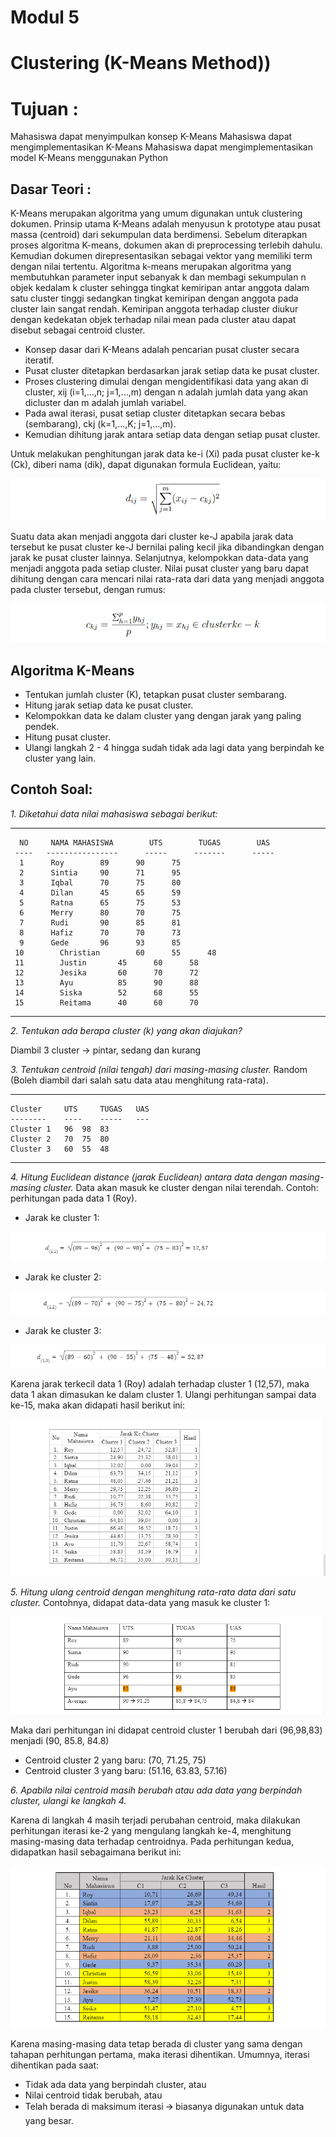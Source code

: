 # Modul 5
# Clustering (K-Means Method))

# Tujuan : 

Mahasiswa dapat menyimpulkan konsep K-Means
Mahasiswa dapat mengimplementasikan K-Means
Mahasiswa dapat mengimplementasikan model K-Means menggunakan Python 

## Dasar Teori :
K-Means merupakan algoritma yang umum digunakan untuk clustering dokumen. Prinsip utama K-Means adalah menyusun k prototype atau pusat massa (centroid) dari sekumpulan data berdimensi. Sebelum diterapkan proses algoritma K-means, dokumen akan di preprocessing terlebih dahulu. Kemudian dokumen direpresentasikan sebagai vektor yang memiliki term dengan nilai tertentu. 
Algoritma k-means merupakan algoritma yang membutuhkan parameter input sebanyak k dan membagi sekumpulan n objek kedalam k cluster sehingga tingkat kemiripan antar anggota dalam satu cluster tinggi sedangkan tingkat kemiripan dengan anggota pada cluster lain sangat rendah. Kemiripan anggota terhadap cluster diukur dengan kedekatan objek terhadap nilai mean pada cluster atau dapat disebut sebagai centroid cluster.
- Konsep dasar dari K-Means adalah pencarian pusat cluster secara iteratif. 
- Pusat cluster ditetapkan berdasarkan jarak setiap data ke pusat cluster. 
- Proses clustering dimulai dengan mengidentifikasi data yang akan di cluster, xij (i=1,...,n; j=1,...,m) dengan n adalah jumlah data yang akan dicluster dan m adalah jumlah variabel. 
- Pada awal iterasi, pusat setiap cluster ditetapkan secara bebas (sembarang), ckj (k=1,...,K; j=1,...,m). 
- Kemudian dihitung jarak antara setiap data dengan setiap pusat cluster. 

Untuk melakukan penghitungan jarak data ke-i (Xi) pada pusat cluster ke-k (Ck), diberi nama (dik), dapat digunakan formula Euclidean, yaitu:

![alt text](https://github.com/db-telkomsby/bigdataanalytic/blob/main/Data%20Mining%20Model/Clustering%20Model/images/gambar1.png?raw=true) 

Suatu data akan menjadi anggota dari cluster ke-J apabila jarak data tersebut ke pusat cluster ke-J bernilai paling kecil jika dibandingkan dengan jarak ke pusat cluster lainnya. 
Selanjutnya, kelompokkan data-data yang menjadi anggota pada setiap cluster.
Nilai pusat cluster yang baru dapat dihitung dengan cara mencari nilai rata-rata dari data yang menjadi anggota pada cluster tersebut, dengan rumus:

![alt text](https://github.com/db-telkomsby/bigdataanalytic/blob/main/Data%20Mining%20Model/Clustering%20Model/images/gambar2.png?raw=true) 

## Algoritma K-Means 
 
- Tentukan jumlah cluster (K), tetapkan pusat cluster sembarang. 
- Hitung jarak setiap data ke pusat cluster. 
- Kelompokkan data ke dalam cluster yang dengan jarak yang paling pendek. 
- Hitung pusat cluster. 
- Ulangi langkah 2 - 4 hingga sudah tidak ada lagi data yang berpindah ke cluster yang lain.

## Contoh Soal:

*1. Diketahui data nilai mahasiswa sebagai berikut:*

----------------------------------------------------------------------
      NO     NAMA MAHASISWA        UTS        TUGAS        UAS
     ----   ----------------      -----      -------      -----
      1	     Roy		89	    90		75
      2	     Sintia		90	    71		95
      3	     Iqbal		70	    75		80
      4	     Dilan		45	    65		59
      5	     Ratna		65	    75		53
      6	     Merry		80	    70		75
      7	     Rudi		90	    85		81
      8	     Hafiz		70	    70		73
      9	     Gede		96	    93		85
     10        Christian 		60	    55		48
     11        Justin		45	    60		58
     12        Jesika		60	    70		72
     13        Ayu			85	    90		88
     14        Siska		52	    68		55
     15        Reitama		40	    60		70
----------------------------------------------------------------------

*2. Tentukan ada berapa cluster (k) yang akan diajukan?*

Diambil 3 cluster -> pintar, sedang dan kurang

*3. Tentukan centroid (nilai tengah) dari masing-masing cluster.*
Random (Boleh diambil dari salah satu data atau menghitung rata-rata).

----------------------------------------------------------------------
	Cluster 	UTS 	TUGAS 	UAS
 	--------	----	-----	---
	Cluster 1	96	98	83
	Cluster 2	70	75	80
	Cluster 3	60	55	48
----------------------------------------------------------------------

*4. Hitung Euclidean distance (jarak Euclidean) antara data dengan masing-masing cluster.*
Data akan masuk ke cluster dengan nilai terendah.
Contoh: perhitungan pada data 1 (Roy).

- Jarak ke cluster 1:

![alt text](https://github.com/db-telkomsby/bigdataanalytic/blob/main/Data%20Mining%20Model/Clustering%20Model/images/cluster1.png?raw=true) 

- Jarak ke cluster 2:

![alt text](https://github.com/db-telkomsby/bigdataanalytic/blob/main/Data%20Mining%20Model/Clustering%20Model/images/cluster2.png?raw=true) 

- Jarak ke cluster 3:

![alt text](https://github.com/db-telkomsby/bigdataanalytic/blob/main/Data%20Mining%20Model/Clustering%20Model/images/cluster3.png?raw=true) 

Karena jarak terkecil data 1 (Roy) adalah terhadap cluster 1 (12,57), maka data 1 akan dimasukan ke dalam cluster 1.
Ulangi perhitungan sampai data ke-15, maka akan didapati hasil berikut ini:

![alt text](https://github.com/db-telkomsby/bigdataanalytic/blob/main/Data%20Mining%20Model/Clustering%20Model/images/tabel-iterasi1.png?raw=true) 

*5. Hitung ulang centroid dengan menghitung rata-rata data dari satu cluster.*
Contohnya, didapat data-data yang masuk ke cluster 1:

![alt text](https://github.com/db-telkomsby/bigdataanalytic/blob/main/Data%20Mining%20Model/Clustering%20Model/images/tabel-cluster1.png?raw=true) 

Maka dari perhitungan ini didapat centroid cluster 1 berubah dari (96,98,83) menjadi (90, 85.8, 84.8)

- Centroid cluster 2 yang baru: (70, 71.25, 75)
- Centroid cluster 3 yang baru: (51.16, 63.83, 57.16)

*6. Apabila nilai centroid masih berubah atau ada data yang berpindah cluster, ulangi ke langkah 4.*

Karena di langkah 4 masih terjadi perubahan centroid, maka dilakukan perhitungan iterasi ke-2 yang mengulang langkah ke-4, menghitung masing-masing data terhadap centroidnya. Pada perhitungan kedua, didapatkan hasil sebagaimana berikut ini:

![alt text](https://github.com/db-telkomsby/bigdataanalytic/blob/main/Data%20Mining%20Model/Clustering%20Model/images/tabel%20hasil.png?raw=true) 

Karena masing-masing data tetap berada di cluster yang sama dengan tahapan perhitungan pertama, maka iterasi dihentikan. Umumnya, iterasi dihentikan pada saat:
- Tidak ada data yang berpindah cluster, atau
- Nilai centroid tidak berubah, atau
- Telah berada di maksimum iterasi 🡪 biasanya digunakan untuk data yang besar. 
